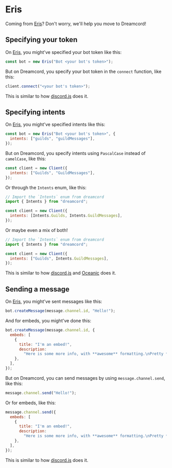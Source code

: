 # Eris

Coming from [Eris](https://abal.moe/Eris/)? Don't worry, we'll help you move to Dreamcord!

## Specifying your token

On [Eris](https://abal.moe/Eris/), you might've specified your bot token like this:

```js title="index.js" showLineNumbers
const bot = new Eris("Bot <your bot's token>");
```

But on Dreamcord, you specify your bot token in the `connect` function, like this:

```js title="index.js" showLineNumbers
client.connect("<your bot's token>");
```

This is similar to how [discord.js](https://discord.js.org) does it.

## Specifying intents

On [Eris](https://abal.moe/Eris/), you might've specified intents like this:

```js title="index.js" showLineNumbers
const bot = new Eris("Bot <your bot's token>", {
  intents: ["guilds", "guildMessages"],
});
```

But on Dreamcord, you specify intents using `PascalCase` instead of `camelCase`, like this:

```js title="index.js" showLineNumbers
const client = new Client({
  intents: ["Guilds", "GuildMessages"],
});
```

Or through the `Intents` enum, like this:

```js title="index.js" showLineNumbers
// Import the `Intents` enum from dreamcord
import { Intents } from "dreamcord";

const client = new Client({
  intents: [Intents.Guilds, Intents.GuildMessages],
});
```

Or maybe even a mix of both!

```js title="index.js" showLineNumbers
// Import the `Intents` enum from dreamcord
import { Intents } from "dreamcord";

const client = new Client({
  intents: ["Guilds", Intents.GuildMessages],
});
```

This is similar to how [discord.js](https://discord.js.org) and [Oceanic](https://github.com/OceanicJS/Oceanic) does it.

## Sending a message

On [Eris](https://abal.moe/Eris/), you might've sent messages like this:

```js title="index.js" showLineNumbers
bot.createMessage(message.channel.id, "Hello!");
```

And for embeds, you might've done this:

```js title="index.js" showLineNumbers
bot.createMessage(message.channel.id, {
  embeds: [
    {
      title: "I'm an embed!",
      description:
        "Here is some more info, with **awesome** formatting.\nPretty *neat*, huh?",
    },
  ],
});
```

But on Dreamcord, you can send messages by using `message.channel.send`, like this:

```js title="index.js" showLineNumbers
message.channel.send("Hello!");
```

Or for embeds, like this:

```js title="index.js" showLineNumbers
message.channel.send({
  embeds: [
    {
      title: "I'm an embed!",
      description:
        "Here is some more info, with **awesome** formatting.\nPretty *neat*, huh?",
    },
  ],
});
```

This is similar to how [discord.js](https://discord.js.org) does it.
